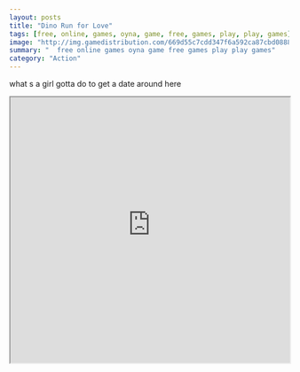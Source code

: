 ```yaml
---
layout: posts
title: "Dino Run for Love"
tags: [free, online, games, oyna, game, free, games, play, play, games]
image: "http://img.gamedistribution.com/669d55c7cdd347f6a592ca87cbd08881.jpg"
summary: "  free online games oyna game free games play play games"
category: "Action"
---
```


what s a girl gotta do to get a date around here

<iframe width="100%" height="480px;" src="http://flash.gamedistribution.com?game=669d55c7cdd347f6a592ca87cbd08881"></iframe>